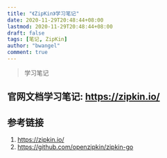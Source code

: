```yaml
---
title: "《ZipKin》学习笔记"
date: 2020-11-29T20:48:44+08:00
lastmod: 2020-11-29T20:48:44+08:00
draft: false
tags: [笔记, ZipKin]
author: "bwangel"
comment: true
---
```


> 学习笔记

<!--more-->

官网文档学习笔记: https://zipkin.io/
---

## 参考链接

1. https://zipkin.io/
2. https://github.com/openzipkin/zipkin-go

